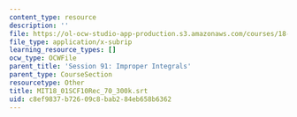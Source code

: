 ```yaml
---
content_type: resource
description: ''
file: https://ol-ocw-studio-app-production.s3.amazonaws.com/courses/18-01sc-single-variable-calculus-fall-2010/c8ef9837b72609c8bab284eb658b6362_MIT18_01SCF10Rec_70_300k.srt
file_type: application/x-subrip
learning_resource_types: []
ocw_type: OCWFile
parent_title: 'Session 91: Improper Integrals'
parent_type: CourseSection
resourcetype: Other
title: MIT18_01SCF10Rec_70_300k.srt
uid: c8ef9837-b726-09c8-bab2-84eb658b6362
---
```

